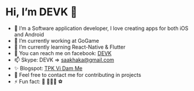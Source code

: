 
<!--
### Hi there 👋
**dev-khanh/dev-khanh** is a ✨ _special_ ✨ repository because its `README.md` (this file) appears on your GitHub profile.

Here are some ideas to get you started:

- 🔭 I’m currently working on ...
- 🌱 I’m currently learning ...
- 👯 I’m looking to collaborate on ...
- 🤔 I’m looking for help with ...
- 💬 Ask me about ...
- 📫 How to reach me: ...
- 😄 Pronouns: ...
- ⚡ Fun fact: ...
-->

<!--
**PingAK9/PingAK9** is a ✨ _special_ ✨ repository because its `README.md` (this file) appears on your GitHub profile.
Here are some ideas to get you started:
-->

# Hi, I’m DEVK 👋
- 📱 I’m a Software application developer, I love creating apps for both iOS and Android
- 🔭 I’m currently working at GoGame
- 🌱 I’m currently learning React-Native & Flutter
- 💬 You can reach me on facebook: [DEVK](https://www.facebook.com/DEVQK)
- 📫 Skype: DEVK => saakhaka@gmail.com
- ✨ Blogspot: [TPK Vi Dam Me](https://tpkvidamme.blogspot.com/)
- 🧩 Feel free to contact me for contributing in projects
- ⚡ Fun fact: 🙈 🧑🏻‍💻 ⚽️
